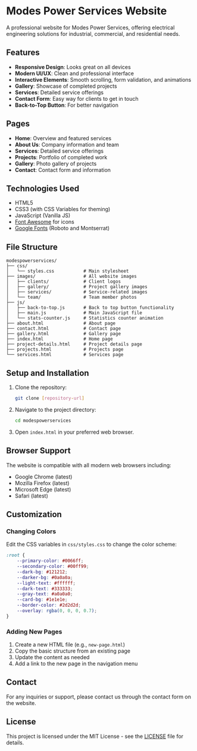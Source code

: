 # Modes Power Services Website

A professional website for Modes Power Services, offering electrical engineering solutions for industrial, commercial, and residential needs.

## Features

- **Responsive Design**: Looks great on all devices
- **Modern UI/UX**: Clean and professional interface
- **Interactive Elements**: Smooth scrolling, form validation, and animations
- **Gallery**: Showcase of completed projects
- **Services**: Detailed service offerings
- **Contact Form**: Easy way for clients to get in touch
- **Back-to-Top Button**: For better navigation

## Pages

- **Home**: Overview and featured services
- **About Us**: Company information and team
- **Services**: Detailed service offerings
- **Projects**: Portfolio of completed work
- **Gallery**: Photo gallery of projects
- **Contact**: Contact form and information

## Technologies Used

- HTML5
- CSS3 (with CSS Variables for theming)
- JavaScript (Vanilla JS)
- [Font Awesome](https://fontawesome.com/) for icons
- [Google Fonts](https://fonts.google.com/) (Roboto and Montserrat)

## File Structure

```
modespowerservices/
├── css/
│   └── styles.css           # Main stylesheet
├── images/                  # All website images
│   ├── clients/             # Client logos
│   ├── gallery/             # Project gallery images
│   ├── services/            # Service-related images
│   └── team/                # Team member photos
├── js/
│   ├── back-to-top.js       # Back to top button functionality
│   ├── main.js              # Main JavaScript file
│   └── stats-counter.js     # Statistics counter animation
├── about.html               # About page
├── contact.html             # Contact page
├── gallery.html             # Gallery page
├── index.html               # Home page
├── project-details.html     # Project details page
├── projects.html            # Projects page
└── services.html            # Services page
```

## Setup and Installation

1. Clone the repository:
   ```bash
   git clone [repository-url]
   ```

2. Navigate to the project directory:
   ```bash
   cd modespowerservices
   ```

3. Open `index.html` in your preferred web browser.

## Browser Support

The website is compatible with all modern web browsers including:
- Google Chrome (latest)
- Mozilla Firefox (latest)
- Microsoft Edge (latest)
- Safari (latest)

## Customization

### Changing Colors

Edit the CSS variables in `css/styles.css` to change the color scheme:

```css
:root {
    --primary-color: #0066ff;
    --secondary-color: #00ff99;
    --dark-bg: #121212;
    --darker-bg: #0a0a0a;
    --light-text: #ffffff;
    --dark-text: #333333;
    --gray-text: #a0a0a0;
    --card-bg: #1e1e1e;
    --border-color: #2d2d2d;
    --overlay: rgba(0, 0, 0, 0.7);
}
```

### Adding New Pages

1. Create a new HTML file (e.g., `new-page.html`)
2. Copy the basic structure from an existing page
3. Update the content as needed
4. Add a link to the new page in the navigation menu

## Contact

For any inquiries or support, please contact us through the contact form on the website.

## License

This project is licensed under the MIT License - see the [LICENSE](LICENSE) file for details.
